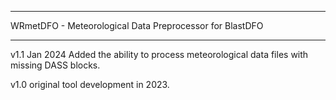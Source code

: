 ﻿**************************************************************
  WRmetDFO - Meteorological Data Preprocessor for BlastDFO
**************************************************************


v1.1 Jan 2024
Added the ability to process meteorological data files with missing DASS blocks.

v1.0 original tool development in 2023.

